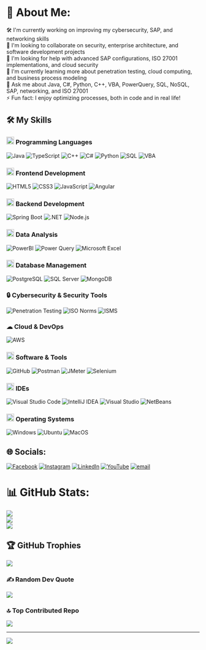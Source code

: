 # 💫 About Me:
🛠️ I'm currently working on improving my cybersecurity, SAP, and networking skills  <br>👥 I'm looking to collaborate on security, enterprise architecture, and software development projects  <br>🤝 I'm looking for help with advanced SAP configurations, ISO 27001 implementations, and cloud security  <br>🌱 I'm currently learning more about penetration testing, cloud computing, and business process modeling  <br>💬 Ask me about Java, C#, Python, C++, VBA, PowerQuery, SQL, NoSQL, SAP, networking, and ISO 27001  <br>⚡ Fun fact: I enjoy optimizing processes, both in code and in real life!  <br>


## 🛠️ My Skills

### <picture> <img src = "https://github.com/7oSkaaa/7oSkaaa/blob/main/Images/Programming_Languages.gif?raw=true" width = 20px>  </picture> Programming Languages

![Java](https://img.shields.io/badge/Java-007396?style=flat-square&logo=Java&logoColor=white)
![TypeScript](https://img.shields.io/badge/TypeScript-3178C6?style=flat-square&logo=TypeScript&logoColor=white)
![C++](https://img.shields.io/badge/C++-00599C?style=flat-square&logo=C%2B%2B&logoColor=white)
![C#](https://img.shields.io/badge/C%23-239120?style=flat-square&logo=C-Sharp&logoColor=white)
![Python](https://img.shields.io/badge/Python-3776AB?style=flat-square&logo=Python&logoColor=white)
![SQL](https://img.shields.io/badge/SQL-4479A1?style=flat-square&logo=MySQL&logoColor=white)
![VBA](https://img.shields.io/badge/VBA-217346?style=flat-square&logo=Microsoft-Excel&logoColor=white)

### <picture> <img src = "https://github.com/7oSkaaa/7oSkaaa/blob/main/Images/Front_End.gif?raw=true" width = 20px>  </picture> Frontend Development

![HTML5](https://img.shields.io/badge/HTML-E34F26?style=flat-square&logo=HTML5&logoColor=white)
![CSS3](https://img.shields.io/badge/CSS-1572B6?style=flat-square&logo=CSS3&logoColor=white)
![JavaScript](https://img.shields.io/badge/JavaScript-F7DF1E?style=flat-square&logo=JavaScript&logoColor=white)
![Angular](https://img.shields.io/badge/Angular-DD0031?style=flat-square&logo=Angular&logoColor=white)

### <picture> <img src="https://img.icons8.com/color/48/000000/server.png" width="20px"> </picture> Backend Development

![Spring Boot](https://img.shields.io/badge/Spring_Boot-6DB33F?style=flat-square&logo=Spring-Boot&logoColor=white)
![.NET](https://img.shields.io/badge/.NET-512BD4?style=flat-square&logo=.NET&logoColor=white)
![Node.js](https://img.shields.io/badge/Node.js-339933?style=flat-square&logo=Node.js&logoColor=white)

### <picture> <img src = "https://github.com/7oSkaaa/7oSkaaa/blob/main/Images/CP_PS.gif?raw=true" width = 20px>  </picture> Data Analysis


![PowerBI](https://img.shields.io/badge/PowerBI-F2C811?style=flat-square&logo=PowerBI&logoColor=white)
![Power Query](https://img.shields.io/badge/Power_Query-0F5BB5?style=flat-square&logo=Microsoft-Excel&logoColor=white)
![Microsoft Excel](https://img.shields.io/badge/Microsoft_Excel-217346?style=flat-square&logo=Microsoft-Excel&logoColor=white)

### <picture> <img src="https://img.icons8.com/fluency/48/000000/database.png" width="20px"> </picture> Database Management

![PostgreSQL](https://img.shields.io/badge/PostgreSQL-336791?style=flat-square&logo=PostgreSQL&logoColor=white)
![SQL Server](https://img.shields.io/badge/SQL_Server-CC2927?style=flat-square&logo=Microsoft-SQL-Server&logoColor=white)
![MongoDB](https://img.shields.io/badge/MongoDB-47A248?style=flat-square&logo=MongoDB&logoColor=white)


### 🔒 Cybersecurity & Security Tools

![Penetration Testing](https://img.shields.io/badge/Penetration_Testing-721412?style=flat-square&logo=KaliLinux&logoColor=white)
![ISO Norms](https://img.shields.io/badge/ISO_Norms-00599C?style=flat-square&logo=ISO&logoColor=white)
![ISMS](https://img.shields.io/badge/ISMS-008080?style=flat-square&logo=Security&logoColor=white)

### ☁  </picture> Cloud & DevOps

![AWS](https://img.shields.io/badge/AWS-232F3E?style=flat-square&logo=Amazon-AWS&logoColor=white)

### <picture> <img src = "https://github.com/7oSkaaa/7oSkaaa/blob/main/Images/Software_Tools.gif?raw=true" width = 20px>  </picture> Software & Tools

![GitHub](https://img.shields.io/badge/GitHub-181717?style=flat-square&logo=GitHub&logoColor=white)
![Postman](https://img.shields.io/badge/Postman-FF6C37?style=flat-square&logo=Postman&logoColor=white)
![JMeter](https://img.shields.io/badge/JMeter-CA2121?style=flat-square&logo=Apache-JMeter&logoColor=white)
![Selenium](https://img.shields.io/badge/Selenium-43B02A?style=flat-square&logo=Selenium&logoColor=white)

### <picture> <img src = "https://github.com/7oSkaaa/7oSkaaa/blob/main/Images/IDEs.gif?raw=true" width = 20px>  </picture> IDEs

![Visual Studio Code](https://img.shields.io/badge/VS_Code-007ACC?style=flat-square&logo=Visual-Studio-Code&logoColor=white)
![IntelliJ IDEA](https://img.shields.io/badge/IntelliJ-000000?style=flat-square&logo=IntelliJ-IDEA&logoColor=white)
![Visual Studio](https://img.shields.io/badge/Visual_Studio-5C2D91?style=flat-square&logo=Visual-Studio&logoColor=white)
![NetBeans](https://img.shields.io/badge/NetBeans-1B6AC6?style=flat-square&logo=Apache-NetBeans-IDE&logoColor=white)

### <picture> <img src = "https://github.com/7oSkaaa/7oSkaaa/blob/main/Images/OS.gif?raw=true" width = 20px>  </picture> Operating Systems

![Windows](https://img.shields.io/badge/Windows-0078D6?style=flat-square&logo=Windows&logoColor=white)
![Ubuntu](https://img.shields.io/badge/Ubuntu-E95420?style=flat-square&logo=Ubuntu&logoColor=white)
![MacOS](https://img.shields.io/badge/MacOS-000000?style=flat-square&logo=Apple&logoColor=white)



## 🌐 Socials:
[![Facebook](https://img.shields.io/badge/Facebook-%231877F2.svg?logo=Facebook&logoColor=white)](https://facebook.com/https://www.facebook.com/niels.caballero) [![Instagram](https://img.shields.io/badge/Instagram-%23E4405F.svg?logo=Instagram&logoColor=white)](https://instagram.com/https://www.instagram.com/niels_cb21?igsh=OWtqanJ3ejJldDZ1&utm_source=qr) [![LinkedIn](https://img.shields.io/badge/LinkedIn-%230077B5.svg?logo=linkedin&logoColor=white)](https://linkedin.com/in/https://www.linkedin.com/in/niels-caballero-b00169250/) [![YouTube](https://img.shields.io/badge/YouTube-%23FF0000.svg?logo=YouTube&logoColor=white)](https://youtube.com/@https://www.youtube.com/@nielscaballero1578/playlists) [![email](https://img.shields.io/badge/Email-D14836?logo=gmail&logoColor=white)](mailto:niels.caballero@gmail.com) 


# 📊 GitHub Stats:
![](https://github-readme-stats.vercel.app/api?username=Chuerk6&theme=dark&hide_border=false&include_all_commits=false&count_private=false)<br/>
![](https://nirzak-streak-stats.vercel.app/?user=Chuerk6&theme=dark&hide_border=false)<br/>
![](https://github-readme-stats.vercel.app/api/top-langs/?username=Chuerk6&theme=dark&hide_border=false&include_all_commits=false&count_private=false&layout=compact)

## 🏆 GitHub Trophies
![](https://github-profile-trophy.vercel.app/?username=Chuerk6&theme=radical&no-frame=true&no-bg=false&margin-w=4)

### ✍️ Random Dev Quote
![](https://quotes-github-readme.vercel.app/api?type=horizontal&theme=radical)

### 🔝 Top Contributed Repo
![](https://github-contributor-stats.vercel.app/api?username=Chuerk6&limit=5&theme=dark&combine_all_yearly_contributions=true)

---
[![](https://visitcount.itsvg.in/api?id=Chuerk6&icon=0&color=0)](https://visitcount.itsvg.in)

<!-- Proudly created with GPRM ( https://gprm.itsvg.in ) -->

